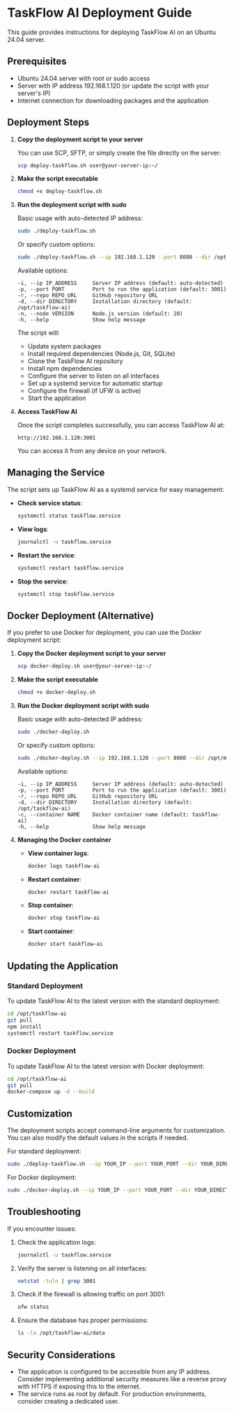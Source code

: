 # TaskFlow AI Deployment Guide

This guide provides instructions for deploying TaskFlow AI on an Ubuntu 24.04 server.

## Prerequisites

- Ubuntu 24.04 server with root or sudo access
- Server with IP address 192.168.1.120 (or update the script with your server's IP)
- Internet connection for downloading packages and the application

## Deployment Steps

1. **Copy the deployment script to your server**

   You can use SCP, SFTP, or simply create the file directly on the server:

   ```bash
   scp deploy-taskflow.sh user@your-server-ip:~/
   ```

2. **Make the script executable**

   ```bash
   chmod +x deploy-taskflow.sh
   ```

3. **Run the deployment script with sudo**

   Basic usage with auto-detected IP address:
   ```bash
   sudo ./deploy-taskflow.sh
   ```

   Or specify custom options:
   ```bash
   sudo ./deploy-taskflow.sh --ip 192.168.1.120 --port 8080 --dir /opt/my-taskflow
   ```

   Available options:
   ```
   -i, --ip IP_ADDRESS     Server IP address (default: auto-detected)
   -p, --port PORT         Port to run the application (default: 3001)
   -r, --repo REPO_URL     GitHub repository URL
   -d, --dir DIRECTORY     Installation directory (default: /opt/taskflow-ai)
   -n, --node VERSION      Node.js version (default: 20)
   -h, --help              Show help message
   ```

   The script will:
   - Update system packages
   - Install required dependencies (Node.js, Git, SQLite)
   - Clone the TaskFlow AI repository
   - Install npm dependencies
   - Configure the server to listen on all interfaces
   - Set up a systemd service for automatic startup
   - Configure the firewall (if UFW is active)
   - Start the application

4. **Access TaskFlow AI**

   Once the script completes successfully, you can access TaskFlow AI at:
   
   ```
   http://192.168.1.120:3001
   ```

   You can access it from any device on your network.

## Managing the Service

The script sets up TaskFlow AI as a systemd service for easy management:

- **Check service status**:
  ```bash
  systemctl status taskflow.service
  ```

- **View logs**:
  ```bash
  journalctl -u taskflow.service
  ```

- **Restart the service**:
  ```bash
  systemctl restart taskflow.service
  ```

- **Stop the service**:
  ```bash
  systemctl stop taskflow.service
  ```

## Docker Deployment (Alternative)

If you prefer to use Docker for deployment, you can use the Docker deployment script:

1. **Copy the Docker deployment script to your server**

   ```bash
   scp docker-deploy.sh user@your-server-ip:~/
   ```

2. **Make the script executable**

   ```bash
   chmod +x docker-deploy.sh
   ```

3. **Run the Docker deployment script with sudo**

   Basic usage with auto-detected IP address:
   ```bash
   sudo ./docker-deploy.sh
   ```

   Or specify custom options:
   ```bash
   sudo ./docker-deploy.sh --ip 192.168.1.120 --port 8080 --dir /opt/my-taskflow --container my-taskflow
   ```

   Available options:
   ```
   -i, --ip IP_ADDRESS     Server IP address (default: auto-detected)
   -p, --port PORT         Port to run the application (default: 3001)
   -r, --repo REPO_URL     GitHub repository URL
   -d, --dir DIRECTORY     Installation directory (default: /opt/taskflow-ai)
   -c, --container NAME    Docker container name (default: taskflow-ai)
   -h, --help              Show help message
   ```

4. **Managing the Docker container**

   - **View container logs**:
     ```bash
     docker logs taskflow-ai
     ```

   - **Restart container**:
     ```bash
     docker restart taskflow-ai
     ```

   - **Stop container**:
     ```bash
     docker stop taskflow-ai
     ```

   - **Start container**:
     ```bash
     docker start taskflow-ai
     ```

## Updating the Application

### Standard Deployment

To update TaskFlow AI to the latest version with the standard deployment:

```bash
cd /opt/taskflow-ai
git pull
npm install
systemctl restart taskflow.service
```

### Docker Deployment

To update TaskFlow AI to the latest version with Docker deployment:

```bash
cd /opt/taskflow-ai
git pull
docker-compose up -d --build
```

## Customization

The deployment scripts accept command-line arguments for customization. You can also modify the default values in the scripts if needed.

For standard deployment:
```bash
sudo ./deploy-taskflow.sh --ip YOUR_IP --port YOUR_PORT --dir YOUR_DIRECTORY --node NODE_VERSION
```

For Docker deployment:
```bash
sudo ./docker-deploy.sh --ip YOUR_IP --port YOUR_PORT --dir YOUR_DIRECTORY --container CONTAINER_NAME
```

## Troubleshooting

If you encounter issues:

1. Check the application logs:
   ```bash
   journalctl -u taskflow.service
   ```

2. Verify the server is listening on all interfaces:
   ```bash
   netstat -tuln | grep 3001
   ```

3. Check if the firewall is allowing traffic on port 3001:
   ```bash
   ufw status
   ```

4. Ensure the database has proper permissions:
   ```bash
   ls -la /opt/taskflow-ai/data
   ```

## Security Considerations

- The application is configured to be accessible from any IP address. Consider implementing additional security measures like a reverse proxy with HTTPS if exposing this to the internet.
- The service runs as root by default. For production environments, consider creating a dedicated user.

